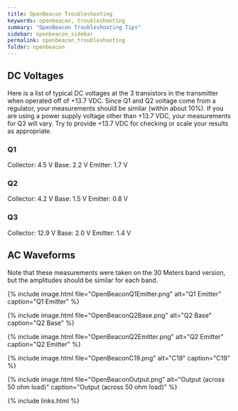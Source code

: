 ```yaml
---
title: OpenBeacon Troubleshooting
keywords: openbeacon, troubleshooting
summary: "OpenBeacon Troubleshooting Tips"
sidebar: openbeacon_sidebar
permalink: openbeacon_troubleshooting
folder: openbeacon
---
```


## DC Voltages

Here is a list of typical DC voltages at the 3 transistors in the transmitter when operated off of +13.7 VDC. Since Q1 and Q2 voltage come from a regulator, your measurements should be similar (within about 10%). If you are using a power supply voltage other than +13.7 VDC, your measurements for Q3 will vary. Try to provide +13.7 VDC for checking or scale your results as appropriate.

### Q1

Collector: 4.5 V
Base: 2.2 V
Emitter: 1.7 V

### Q2

Collector: 4.2 V
Base: 1.5 V
Emitter: 0.8 V

### Q3

Collector: 12.9 V
Base: 2.0 V
Emitter: 1.4 V

## AC Waveforms

Note that these measurements were taken on the 30 Meters band version, but the amplitudes should be similar for each band.

{% include image.html file="OpenBeaconQ1Emitter.png" alt="Q1 Emitter" caption="Q1 Emitter" %}

{% include image.html file="OpenBeaconQ2Base.png" alt="Q2 Base" caption="Q2 Base" %}

{% include image.html file="OpenBeaconQ2Emitter.png" alt="Q2 Emitter" caption="Q2 Emitter" %}

{% include image.html file="OpenBeaconC19.png" alt="C19" caption="C19" %}

{% include image.html file="OpenBeaconOutput.png" alt="Output (across 50 ohm load)" caption="Output (across 50 ohm load)" %}

{% include links.html %}
